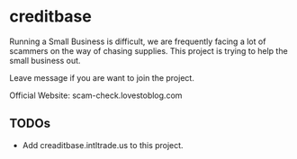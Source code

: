 # creditbase

Running a Small Business is difficult, we are frequently facing a lot of scammers on the way of chasing supplies.
This project is trying to help the small business out.

Leave message if you are want to join the project.

Official Website:
scam-check.lovestoblog.com

## TODOs
* Add creaditbase.intltrade.us to this project.

